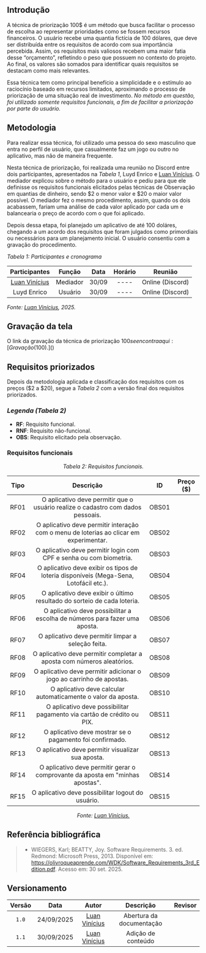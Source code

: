 ## Introdução 

A técnica de priorização 100$ é um método que busca facilitar o processo de escolha ao representar prioridades como se fossem recursos financeiros. O usuário recebe uma quantia fictícia de 100 dólares, que deve ser distribuída entre os requisitos de acordo com sua importância percebida. Assim, os requisitos mais valiosos recebem uma maior fatia desse “orçamento”, refletindo o peso que possuem no contexto do projeto. Ao final, os valores são somados para identificar quais requisitos se destacam como mais relevantes.  

Essa técnica tem como principal benefício a simplicidade e o estímulo ao raciocínio baseado em recursos limitados, aproximando o processo de priorização de uma situação real de investimento. *No método em questão, foi utilizado somente requisitos funcionais, a fim de facilitar a priorização por parte do usuário.*

## Metodologia 

Para realizar essa técnica, foi utilizado uma pessoa do sexo masculino que entra no perfil de usuário, que casualmente faz um jogo ou outro no aplicativo, mas não de maneira frequente. 

Nesta técnica de priorização, foi realizada uma reunião no Discord entre dois participantes, apresentados na *Tabela 1*, Luyd Enrico e [Luan Vinícius](https://github.com/luannvi). O mediador explicou sobre o método para o usuário e pediu para que ele definisse os requisitos funcionais elicitados pelas técnicas de Observação em quantias de dinheiro, sendo $2 o menor valor e $20 o maior valor possível. O mediador fez o mesmo procedimento, assim, quando os dois acabassem, fariam uma análise de cada valor aplicado por cada um e balancearia o preço de acordo com o que foi aplicado.

Depois dessa etapa, foi planejado um aplicativo de até 100 doláres, chegando a um acordo dos requisitos que foram julgados como primordiais ou necessários para um planejamento inicial. O usuário consentiu com a gravação do procedimento. 

*Tabela 1: Participantes e cronograma*

| Participantes | Função | Data | Horário | Reunião |
| :-----------: | :----: | :--: | :-----: | :---: |
| [Luan Vinícius](https://github.com/luannvi) | Mediador | 30/09 | ---- | Online (Discord) |
| Luyd Enrico | Usuário | 30/09 | ---- | Online (Discord) | 

*Fonte: [Luan Vinícius](https://github.com/luannvi), 2025.*

## Gravação da tela
O link da gravação da técnica de priorização $100 se encontra aqui: 
[Gravação ($100).]()

## Requisitos priorizados

Depois da metodologia aplicada e classificação dos requisitos com os preços ($2 a $20), segue a *Tabela 2* com a versão final dos requisitos priorizados.

### *Legenda (Tabela 2)*
- **RF**: Requisito funcional.
- **RNF**: Requisito não-funcional.
- **OBS**: Requisito elicitado pela observação.

### Requisitos funcionais

*<p style="text-align: center;">Tabela 2: Requisitos funcionais.</p>*

| Tipo  | Descrição                                                                 | ID    | Preço ($) |
|:-----:|:-------------------------------------------------------------------------:|:-----:|:---------:|
| RF01  | O aplicativo deve permitir que o usuário realize o cadastro com dados pessoais. | OBS01 |           |
| RF02  | O aplicativo deve permitir interação com o menu de loterias ao clicar em experimentar. | OBS02 |           |
| RF03  | O aplicativo deve permitir login com CPF e senha ou com biometria.         | OBS03 |           |
| RF04  | O aplicativo deve exibir os tipos de loteria disponíveis (Mega-Sena, Lotofácil etc.). | OBS04 |           |
| RF05  | O aplicativo deve exibir o último resultado do sorteio de cada loteria.    | OBS05 |           |
| RF06  | O aplicativo deve possibilitar a escolha de números para fazer uma aposta. | OBS06 |           |
| RF07  | O aplicativo deve permitir limpar a seleção feita.                         | OBS07 |           |
| RF08  | O aplicativo deve permitir completar a aposta com números aleatórios.      | OBS08 |           |
| RF09  | O aplicativo deve permitir adicionar o jogo ao carrinho de apostas.        | OBS09 |           |
| RF10  | O aplicativo deve calcular automaticamente o valor da aposta.              | OBS10 |           |
| RF11  | O aplicativo deve possibilitar pagamento via cartão de crédito ou PIX.     | OBS11 |           |
| RF12  | O aplicativo deve mostrar se o pagamento foi confirmado.                   | OBS12 |           |
| RF13  | O aplicativo deve permitir visualizar sua aposta.                          | OBS13 |           |
| RF14  | O aplicativo deve permitir gerar o comprovante da aposta em "minhas apostas". | OBS14 |           |
| RF15  | O aplicativo deve possibilitar logout do usuário.                          | OBS15 |           |

*<p style="text-align: center;">Fonte: <a href="https://github.com/luannvi">Luan Vinícius.</a></p>*

## Referência bibliográfica

> - WIEGERS, Karl; BEATTY, Joy. Software Requirements. 3. ed. Redmond: Microsoft Press, 2013. Disponível em: <https://olivroqueaprende.com/WDK/Software_Requirements_3rd_Edition.pdf>. Acesso em: 30 set. 2025.

## Versionamento 

| Versão | Data       | Autor               | Descrição                       | Revisor |
|:--------:|:------------:|:---------------:|:-------------------------------:|:---------:|
| ``1.0``    | 24/09/2025 | [Luan Vinícius](https://github.com/luannvi)  | Abertura da documentação |  |
| ``1.1``    | 30/09/2025 | [Luan Vinícius](https://github.com/luannvi)  | Adição de conteúdo       |  |
